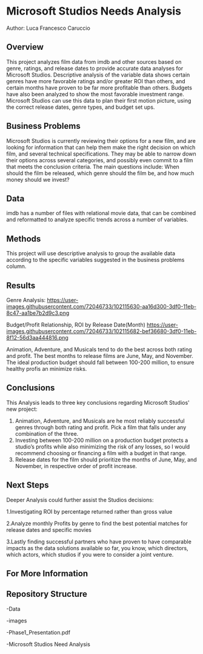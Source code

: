 # Microsoft Studios Needs Analysis
Author: Luca Francesco Caruccio

## Overview

This project analyzes film data from imdb and other sources based on genre, ratings, and release dates to provide accurate data analyses for Microsoft Studios. Descriptive analysis of the variable data shows certain genres have more favorable ratings and/or greater ROI than others, and certain months have proven to be far more profitable than others. Budgets have also been analyzed to show the most favorable investment range. Microsoft Studios can use this data to plan their first motion picture, using the correct release dates, genre types, and budget set ups.

## Business Problems
Microsoft Studios is currently reviewing their options for a new film, and are looking for information that can help them make the right decision on which film, and several technical specifications. They may be able to narrow down their options across several categories, and possibly even commit to a film that meets the conclusion criteria. The main questions include: When should the film be released, which genre should the film be, and how much money should we invest?

## Data

imdb has a number of files with relational movie data, that can be combined and reformatted to analyze specific trends across a number of variables.

## Methods

This project will use descriptive analysis to group the available data according to the specific variables suggested in the business problems column.

## Results

Genre Analysis:
https://user-images.githubusercontent.com/72046733/102115630-aa16d300-3df0-11eb-8c47-aa1be7b2d9c3.png

Budget/Profit Relationship, ROI by Release Date(Month)
https://user-images.githubusercontent.com/72046733/102115682-bef36680-3df0-11eb-8f12-56d3aa444816.png


Animation, Adventure, and Musicals tend to do the best across both rating and profit. The best months to release films are June, May, and November. The ideal production budget should fall between 100-200 million, to ensure healthy profis an minimize risks.

## Conclusions
This Analysis leads to three key conclusions regarding Microsoft Studios' new project:

1. Animation, Adventure, and Musicals are he most reliably successful genres through both rating and profit. Pick a film that falls under any combination of the three.
2. Investing between 100-200 million on a production budget protects a studio’s profits while also minimizing the risk of any losses, so I would recommend choosing or financing a film with a budget in that range.
3. Release dates for the film should prioritize the months of June, May, and November, in respective order of profit increase.


## Next Steps

Deeper Analysis could further assist the Studios decisions:

1.Investigating ROI by percentage returned rather than gross value

2.Analyze monthly Profits by genre to find the best potential matches for release dates and specific movies

3.Lastly finding successful partners who have proven to have comparable impacts as the data solutions available so far, you know, which directors, which actors, which studios if you were to consider a joint venture.



## For More Information


## Repository Structure
-Data

-images

-Phase1_Presentation.pdf

-Microsoft Studios Need Analysis

